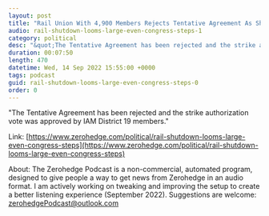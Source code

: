 ```yaml
---
layout: post
title: "Rail Union With 4,900 Members Rejects Tentative Agreement As Shutdown Looms"
audio: rail-shutdown-looms-large-even-congress-steps-1
category: political
desc: "&quot;The Tentative Agreement has been rejected and the strike authorization vote was approved by IAM District 19 members.&quot;"
duration: 00:07:50
length: 470
datetime: Wed, 14 Sep 2022 15:55:00 +0000
tags: podcast
guid: rail-shutdown-looms-large-even-congress-steps-0
order: 0
---
```

&quot;The Tentative Agreement has been rejected and the strike authorization vote was approved by IAM District 19 members.&quot;

Link: [https://www.zerohedge.com/political/rail-shutdown-looms-large-even-congress-steps](https://www.zerohedge.com/political/rail-shutdown-looms-large-even-congress-steps)

About: The Zerohedge Podcast is a non-commercial, automated program, designed to give people a way to get news from Zerohedge in an audio format.  I am actively working on tweaking and improving the setup to create a better listening experience (September 2022).  Suggestions are welcome: [zerohedgePodcast@outlook.com](mailto:zerohedgePodcast@outlook.com)